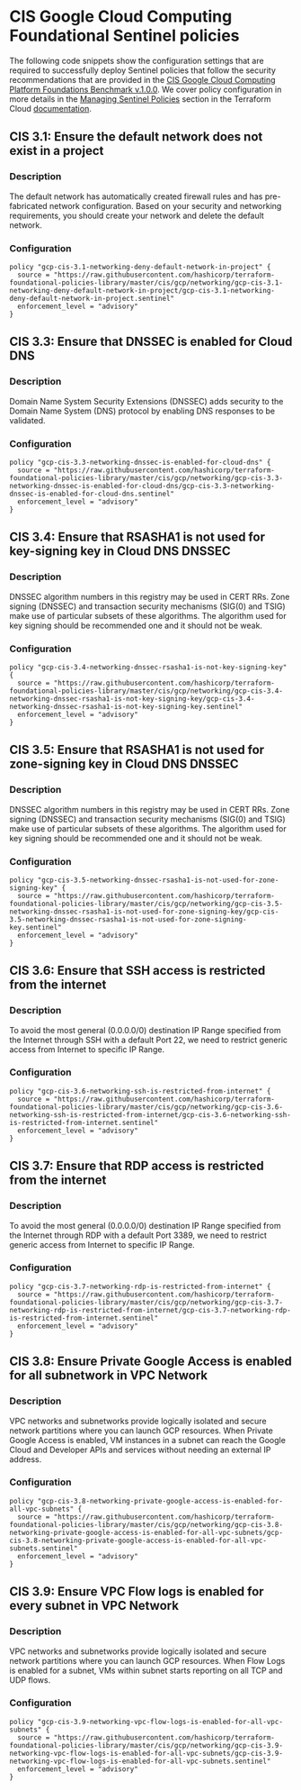 #  CIS Google Cloud Computing Foundational Sentinel policies

The following code snippets show the configuration settings that are required to successfully deploy Sentinel policies that follow the security recommendations that are provided in the [CIS Google Cloud Computing Platform Foundations Benchmark v.1.0.0](https://www.cisecurity.org/benchmark/google_cloud_computing_platform/). We cover policy configuration in more details in the [Managing Sentinel Policies](https://www.terraform.io/docs/cloud/sentinel/manage-policies.html) section in the Terraform Cloud [documentation](https://www.terraform.io/docs/cloud/index.html).

## CIS 3.1: Ensure the default network does not exist in a project

### Description
The default network has automatically created firewall rules and has pre-fabricated network configuration. Based on your security and networking requirements, you should create your network and delete the default network.

### Configuration

```hcl
policy "gcp-cis-3.1-networking-deny-default-network-in-project" {
  source = "https://raw.githubusercontent.com/hashicorp/terraform-foundational-policies-library/master/cis/gcp/networking/gcp-cis-3.1-networking-deny-default-network-in-project/gcp-cis-3.1-networking-deny-default-network-in-project.sentinel"
  enforcement_level = "advisory"
}
```

## CIS 3.3: Ensure that DNSSEC is enabled for Cloud DNS

### Description
Domain Name System Security Extensions (DNSSEC) adds security to the Domain Name System (DNS) protocol by enabling DNS responses to be validated.

### Configuration

```hcl
policy "gcp-cis-3.3-networking-dnssec-is-enabled-for-cloud-dns" {
  source = "https://raw.githubusercontent.com/hashicorp/terraform-foundational-policies-library/master/cis/gcp/networking/gcp-cis-3.3-networking-dnssec-is-enabled-for-cloud-dns/gcp-cis-3.3-networking-dnssec-is-enabled-for-cloud-dns.sentinel"
  enforcement_level = "advisory"
}
```

## CIS 3.4: Ensure that RSASHA1 is not used for key-signing key in Cloud DNS DNSSEC

### Description
DNSSEC algorithm numbers in this registry may be used in CERT RRs. Zone signing (DNSSEC) and transaction security mechanisms (SIG(0) and TSIG) make use of particular subsets of these algorithms. The algorithm used for key signing should be recommended one and it should not be weak.

### Configuration

```hcl
policy "gcp-cis-3.4-networking-dnssec-rsasha1-is-not-key-signing-key" {
  source = "https://raw.githubusercontent.com/hashicorp/terraform-foundational-policies-library/master/cis/gcp/networking/gcp-cis-3.4-networking-dnssec-rsasha1-is-not-key-signing-key/gcp-cis-3.4-networking-dnssec-rsasha1-is-not-key-signing-key.sentinel"
  enforcement_level = "advisory"
}
```

## CIS 3.5: Ensure that RSASHA1 is not used for zone-signing key in Cloud DNS DNSSEC

### Description
DNSSEC algorithm numbers in this registry may be used in CERT RRs. Zone signing (DNSSEC) and transaction security mechanisms (SIG(0) and TSIG) make use of particular subsets of these algorithms. The algorithm used for key signing should be recommended one and it should not be weak.

### Configuration

```hcl
policy "gcp-cis-3.5-networking-dnssec-rsasha1-is-not-used-for-zone-signing-key" {
  source = "https://raw.githubusercontent.com/hashicorp/terraform-foundational-policies-library/master/cis/gcp/networking/gcp-cis-3.5-networking-dnssec-rsasha1-is-not-used-for-zone-signing-key/gcp-cis-3.5-networking-dnssec-rsasha1-is-not-used-for-zone-signing-key.sentinel"
  enforcement_level = "advisory"
}
```

## CIS 3.6: Ensure that SSH access is restricted from the internet

### Description
To avoid the most general (0.0.0.0/0) destination IP Range specified from the Internet through SSH with a default Port 22, we need to restrict generic access from Internet to specific IP Range.

### Configuration

```hcl
policy "gcp-cis-3.6-networking-ssh-is-restricted-from-internet" {
  source = "https://raw.githubusercontent.com/hashicorp/terraform-foundational-policies-library/master/cis/gcp/networking/gcp-cis-3.6-networking-ssh-is-restricted-from-internet/gcp-cis-3.6-networking-ssh-is-restricted-from-internet.sentinel"
  enforcement_level = "advisory"
}
```

## CIS 3.7: Ensure that RDP access is restricted from the internet

### Description
To avoid the most general (0.0.0.0/0) destination IP Range specified from the Internet through RDP with a default Port 3389, we need to restrict generic access from Internet to specific IP Range.

### Configuration

```hcl
policy "gcp-cis-3.7-networking-rdp-is-restricted-from-internet" {
  source = "https://raw.githubusercontent.com/hashicorp/terraform-foundational-policies-library/master/cis/gcp/networking/gcp-cis-3.7-networking-rdp-is-restricted-from-internet/gcp-cis-3.7-networking-rdp-is-restricted-from-internet.sentinel"
  enforcement_level = "advisory"
}
```

## CIS 3.8: Ensure Private Google Access is enabled for all subnetwork in VPC Network

### Description
VPC networks and subnetworks provide logically isolated and secure network partitions where you can launch GCP resources. When Private Google Access is enabled, VM instances in a subnet can reach the Google Cloud and Developer APIs and services without needing an external IP address.

### Configuration

```hcl
policy "gcp-cis-3.8-networking-private-google-access-is-enabled-for-all-vpc-subnets" {
  source = "https://raw.githubusercontent.com/hashicorp/terraform-foundational-policies-library/master/cis/gcp/networking/gcp-cis-3.8-networking-private-google-access-is-enabled-for-all-vpc-subnets/gcp-cis-3.8-networking-private-google-access-is-enabled-for-all-vpc-subnets.sentinel"
  enforcement_level = "advisory"
}
```

## CIS 3.9: Ensure VPC Flow logs is enabled for every subnet in VPC Network

### Description
VPC networks and subnetworks provide logically isolated and secure network partitions where you can launch GCP resources. When Flow Logs is enabled for a subnet, VMs within subnet starts reporting on all TCP and UDP flows.

### Configuration

```hcl
policy "gcp-cis-3.9-networking-vpc-flow-logs-is-enabled-for-all-vpc-subnets" {
  source = "https://raw.githubusercontent.com/hashicorp/terraform-foundational-policies-library/master/cis/gcp/networking/gcp-cis-3.9-networking-vpc-flow-logs-is-enabled-for-all-vpc-subnets/gcp-cis-3.9-networking-vpc-flow-logs-is-enabled-for-all-vpc-subnets.sentinel"
  enforcement_level = "advisory"
}
```